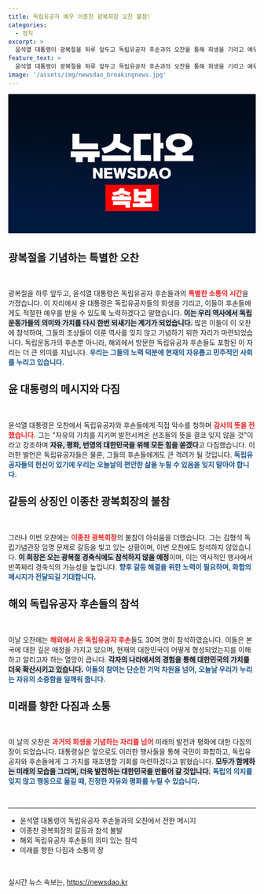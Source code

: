 ```yaml
---
title: 독립유공자 예우 이종찬 광복회장 오찬 불참!
categories:
  - 정치
excerpt: >
  윤석열 대통령이 광복절을 하루 앞두고 독립유공자 후손과의 오찬을 통해 희생을 기리고 예우를 약속했습니다. 그러나 갈등 중인 이종찬 광복회장은 불참해 반쪽 경축식 우려가 커지고 있습니다.
feature_text: >
  윤석열 대통령이 광복절을 하루 앞두고 독립유공자 후손과의 오찬을 통해 희생을 기리고 예우를 약속했습니다. 그러나 갈등 중인 이종찬 광복회장은 불참해 반쪽 경축식 우려가 커지고 있습니다.
image: '/assets/img/newsdao_breakingnews.jpg'
---
```


<p><img src="/assets/img/newsdao_breakingnews.jpg" alt="koreaapp 속보" /></p>

<h2 data-ke-size="size26">광복절을 기념하는 특별한 오찬</h2>

<p data-ke-size="size16">&nbsp;</p>

<p>광복절을 하루 앞두고, 윤석열 대통령은 독립유공자 후손들과의 <b><span style="color: #ee2323;">특별한 소통의 시간</span></b>을 가졌습니다. 이 자리에서 윤 대통령은 독립유공자들의 희생을 기리고, 이들이 후손들에게도 적절한 예우를 받을 수 있도록 노력하겠다고 말했습니다. <b><span style="background-color: #21538527;">이는 우리 역사에서 독립운동가들의 의미와 가치를 다시 한번 되새기는 계기가 되었습니다.</span></b> 많은 이들이 이 오찬에 참석하여, 그들의 조상들이 이룬 역사를 잊지 않고 기념하기 위한 자리가 마련되었습니다. 독립운동가의 후손뿐 아니라, 해외에서 방문한 독립유공자 후손들도 포함된 이 자리는 더 큰 의미를 지닙니다. <b><span style="color: #1a5490;">우리는 그들의 노력 덕분에 현재의 자유롭고 민주적인 사회를 누리고 있습니다.</span></b></p>

<h2 data-ke-size="size26">윤 대통령의 메시지와 다짐</h2>

<p data-ke-size="size16">&nbsp;</p>

<p>윤석열 대통령은 오찬에서 독립유공자와 후손들에게 직접 악수를 청하며 <b><span style="color: #ee2323;">감사의 뜻을 전했습니다.</span></b> 그는 "자유의 가치를 지키며 발전시켜온 선조들의 뜻을 결코 잊지 않을 것"이라고 강조하며 <b><span style="background-color: #21538527;">자유, 평화, 번영의 대한민국을 위해 모든 힘을 쏟겠다</span></b>고 다짐했습니다. 이러한 발언은 독립유공자들은 물론, 그들의 후손들에게도 큰 격려가 될 것입니다. <b><span style="color: #1a5490;">독립유공자들의 헌신이 있기에 우리는 오늘날의 편안한 삶을 누릴 수 있음을 잊지 말아야 합니다.</span></b></p>

<h2 data-ke-size="size26">갈등의 상징인 이종찬 광복회장의 불참</h2>

<p data-ke-size="size16">&nbsp;</p>

<p>그러나 이번 오찬에는 <b><span style="color: #ee2323;">이종찬 광복회장</span></b>의 불참이 아쉬움을 더했습니다. 그는 김형석 독립기념관장 임명 문제로 갈등을 빚고 있는 상황이며, 이번 오찬에도 참석하지 않았습니다. <b><span style="background-color: #21538527;">이 회장은 오는 광복절 경축식에도 참석하지 않을 예정</span></b>이며, 이는 역사적인 행사에서 반쪽짜리 경축식의 가능성을 높입니다. <b><span style="color: #1a5490;">향후 갈등 해결을 위한 노력이 필요하며, 화합의 메시지가 전달되길 기대합니다.</span></b></p>

<h2 data-ke-size="size26">해외 독립유공자 후손들의 참석</h2>

<p data-ke-size="size16">&nbsp;</p>

<p>이날 오찬에는 <b><span style="color: #ee2323;">해외에서 온 독립유공자 후손</span></b>들도 30여 명이 참석하였습니다. 이들은 본국에 대한 깊은 애정을 가지고 있으며, 현재의 대한민국이 어떻게 형성되었는지를 이해하고 알리고자 하는 열망이 큽니다. <b><span style="background-color: #21538527;">각자의 나라에서의 경험을 통해 대한민국의 가치를 더욱 확산시키고 있습니다.</span></b> <b><span style="color: #1a5490;">이들의 참여는 단순한 기억 차원을 넘어, 오늘날 우리가 누리는 자유의 소중함을 일깨워 줍니다.</span></b></p>

<h2 data-ke-size="size26">미래를 향한 다짐과 소통</h2>

<p data-ke-size="size16">&nbsp;</p>

<p>이 날의 오찬은 <b><span style="color: #ee2323;">과거의 희생을 기념하는 자리를 넘어</span></b> 미래의 발전과 평화에 대한 다짐의 장이 되었습니다. 대통령실은 앞으로도 이러한 행사들을 통해 국민이 화합하고, 독립유공자와 후손들에게 그 가치를 재조명할 기회를 마련하겠다고 밝혔습니다. <b><span style="background-color: #21538527;">모두가 함께하는 미래의 모습을 그리며, 더욱 발전하는 대한민국을 만들어 갈 것입니다.</span></b> <b><span style="color: #1a5490;">독립의 의지를 잊지 않고 행동으로 옮길 때, 진정한 자유와 평화를 누릴 수 있습니다.</span></b></p>

<p data-ke-size="size16">&nbsp;</p>

<hr />

<ul>
    <li>윤석열 대통령이 독립유공자 후손들과의 오찬에서 전한 메시지</li>
    <li>이종찬 광복회장의 갈등과 참석 불발</li>
    <li>해외 독립유공자 후손들의 의미 있는 참석</li>
    <li>미래를 향한 다짐과 소통의 장</li>
</ul>

<p data-ke-size="size16">&nbsp;</p>
실시간 뉴스 속보는, <a href="https://newsdao.kr" rel="dofollow">https://newsdao.kr</a>


